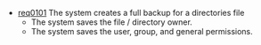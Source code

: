* [req0101](https://github.com/DomainDrivenArchitecture/ddaRequirement/blob/master/en/requirements/req0101.md) The system creates a full backup for a directories file
	* The system saves the file / directory owner.
	* The system saves the user, group, and general permissions.